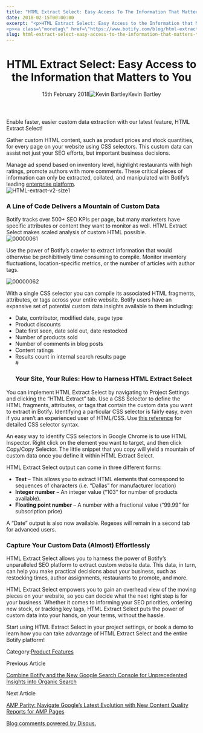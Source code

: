 ```yaml
---
title: "HTML Extract Select: Easy Access To The Information That Matters To You"
date: 2018-02-15T00:00:00
excerpt: "<p>HTML Extract Select: Easy Access to the Information that Matters to You 15th February 2018Kevin Bartley Enable faster, easier custom data extraction with our latest feature, HTML Extract Select! Gather custom HTML content, such as product prices and stock quantities, for every page on your website using CSS selectors. This custom data can assist not&hellip; </p>
<p><a class=\"moretag\" href=\"https://www.botify.com/blog/html-extract-select-easy-access-to-the-information-that-matters-to-you\">Read the full article</a></p>"
slug: html-extract-select-easy-access-to-the-information-that-matters-to-you
---
```


<header class="text-center">
<h1 class="font-internacional font-regular normal text-header-one leading-header-one text-typography-accent-2">HTML Extract Select: Easy Access to the Information that Matters to You</h1>
<div class="flex items-center justify-center my-3"><span class="mr-1 font-internacional font-regular normal text-base leading-none text-typography-primary-lighter">15th February 2018</span><img decoding="async" alt="Kevin Bartley" class="rounded-full w-10 h-10" src="//images.ctfassets.net/tp56mevc46jo/3nx7dI37nG2AaSGesccy2i/7913c839ae02f3dc3cb08d2228652b33/kevin_bartley_faceshot.png"><span class="ml-1 font-internacional font-regular normal text-base leading-none text-typography-primary">Kevin Bartley</span></div>
</header>
<p><span class="font-roboto font-regular normal text-base leading-none Markdown__Container"></span></p>
<p>Enable faster, easier custom data extraction with our latest feature, HTML Extract Select!</p>
<p>Gather custom HTML content, such as product prices and stock quantities, for every page on your website using CSS selectors. This custom data can assist not just your SEO efforts, but important business decisions.</p>
<p>Manage ad spend based on inventory level, highlight restaurants with high ratings, promote authors with more comments. These critical pieces of information can only be extracted, collated, and manipulated with Botify&#8217;s leading <a href="https://www.botify.com/platform" data-internallinksmanager029f6b8e52c="1" title="enterprise seo platform">enterprise platform</a>.<br />
<img decoding="async" alt="HTML-extract-v2-size1" src="//images.contentful.com/x3pujrb0lw7o/6dpxMkawkoM8O0a66qQiUI/5eea0b278cb32d1cca29b3b4972a19f9/HTML-extract-v2-size1.png"></p>
<h3 id="a-line-of-code-delivers-a-mountain-of-custom-data">A Line of Code Delivers a Mountain of Custom Data</h3>
<p>Botify tracks over 500+ SEO KPIs per page, but many marketers have specific attributes or content they want to monitor as well. HTML Extract Select makes scaled analysis of custom HTML possible.<br />
<img decoding="async" alt="00000061" src="//images.contentful.com/x3pujrb0lw7o/5wcr6G7hniA0uYmKquW4KI/151df6a58c697c749d297c4aed85734e/00000061.png"></p>
<p>Use the power of Botify&#8217;s crawler to extract information that would otherwise be prohibitively time consuming to compile. Monitor inventory fluctuations, location-specific metrics, or the number of articles with author tags.</p>
<p><img decoding="async" alt="00000062" src="//images.contentful.com/x3pujrb0lw7o/1As7IXyDoQ0Kyw4makCYiY/b68644631039aa911dbbc426aa2718a6/00000062.png"></p>
<p>With a single CSS selector you can compile its associated HTML fragments, attributes, or tags across your entire website. Botify users have an expansive set of potential custom data insights available to them including:</p>
<ul>
<li>Date, contributor, modified date, page type</li>
<li>Product discounts</li>
<li>Date first seen, date sold out, date restocked</li>
<li>Number of products sold</li>
<li>Number of comments in blog posts</li>
<li>Content ratings</li>
<li>Results count in internal search results page<br />
#</p>
<h3 id="your-site-your-rules-how-to-harness-html-extract-select">Your Site, Your Rules: How to Harness HTML Extract Select</h3>
</li>
</ul>
<p>You can implement HTML Extract Select by navigating to Project Settings and clicking the &#8220;HTML Extract&#8221; tab. Use a CSS Selector to define the HTML fragments, attributes, or tags that contain the custom data you want to extract in Botify. Identifying a particular CSS selector is fairly easy, even if you aren&#8217;t an experienced user of HTML/CSS. Use <a href="https://www.w3schools.com/cssref/css_selectors.asp">this reference</a> for detailed CSS selector syntax.</p>
<p>An easy way to identify CSS selectors in Google Chrome is to use HTML Inspector. Right click on the element you want to target, and then click Copy/Copy Selector. The little snippet that you copy will yield a mountain of custom data once you define it within HTML Extract Select.</p>
<p>HTML Extract Select output can come in three different forms:</p>
<ul>
<li><strong>Text</strong> &#8211; This allows you to extract HTML elements that correspond to sequences of characters (i.e. &#8220;Dallas&#8221; for manufacturer location)</li>
<li><strong>Integer number</strong> &#8211; An integer value (&#8220;103&#8221; for number of products available).</li>
<li><strong>Floating point number</strong> &#8211; A number with a fractional value (&#8220;99.99&#8221; for subscription price)</li>
</ul>
<p>A &#8220;Date&#8221; output is also now available. Regexes will remain in a second tab for advanced users.</p>
<h3 id="capture-your-custom-data-almost-effortlessly">Capture Your Custom Data (Almost) Effortlessly</h3>
<p>HTML Extract Select allows you to harness the power of Botify&#8217;s unparalleled SEO platform to extract custom website data. This data, in turn, can help you make practical decisions about your business, such as restocking times, author assignments, restaurants to promote, and more.</p>
<p>HTML Extract Select empowers you to gain an overhead view of the moving pieces on your website, so you can decide what the next right step is for your business. Whether it comes to informing your SEO priorities, ordering new stock, or tracking key tags, HTML Extract Select puts the power of custom data into your hands, on your terms, without the hassle.</p>
<p>Start using HTML Extract Select in your project settings, or book a demo to learn how you can take advantage of HTML Extract Select and the entire Botify platform!</p>
<div class="tags leading-big border-t border-b border-brand-quaternary-lighter mt-4"><span class="mr-1 font-roboto font-regular normal text-base leading-none">Category:</span><span><a class="uppercase text-typography-accent-1" href="/platform">Product Features</a></span></div>
<footer class="flex justify-center my-5 mx-5">
<div class="mr-1 w-1/2 text-right">
<p><span class="font-internacional font-regular normal text-base leading-none text-typography-primary">Previous Article</span></p>
<p><a class="inline-block mt-2" href="/blog/combine-botify-and-the-new-google-search-console-insights-organic-search"><span class="font-roboto font-regular normal text-base leading-none text-typography-accent-4">Combine Botify and the New Google Search Console for Unprecedented Insights into Organic Search</span></a></p>
</div>
<div class="ml-1 w-1/2">
<p><span class="font-internacional font-regular normal text-base leading-none text-typography-primary">Next Article</span></p>
<p><a class="inline-block mt-2" href="/blog/amp-parity-navigate-google-evolution-with-content-quality-reports"><span class="font-roboto font-regular normal text-base leading-none text-typography-accent-4">AMP Parity: Navigate Google&#8217;s Latest Evolution with New Content Quality Reports for AMP Pages  </span></a></p>
</div>
</footer>
<div shortname="botify" title="HTML Extract Select: Easy Access to the Information that Matters to You" url="https://www.botify.com/blog/html-extract-select-easy-access-to-the-information-that-matters-to-you">
<div id="disqus_thread_old"></div>
<p><a class="dsq-brlink" href="http://disqus.com">Blog comments powered by <span class="logo-disqus">Disqus</span>.</a></p>
</div>
